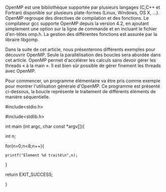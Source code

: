 OpenMP est une bibliothèque supportée par plusieurs langages (C,C++ et Fortran) disponible sur plusieurs plate-formes (Linux, Windows, OS X, ...). OpenMP regroupe des directives de compilation et des fonctions. Le compilateur gcc supporte OpenMP depuis la version 4.2, en ajoutant simplement une option sur la ligne de commande et en incluant le fichier d'en-têtes omp.h. La gestion des différentes fonctions est assurée par la libraire libgomp.

Dans la suite de cet article, nous présenterons différents exemples pour découvrir OpenMP. Seule la parallélisation des boucles sera abordée dans cet article. OpenMP permet d'accélérer les calculs sans devoir gérer les threads « à la main ». Il est bien sûr possible de gérer finement les threads avec OpenMP.



Pour commencer, un programme élémentaire va être pris comme exemple pour montrer l'utilisation générale d'OpenMP. Ce programme est présenté ci-dessous, la boucle représente le traitement de différents éléments de manière séquentielle.

#include<stdio.h>

#include<stdlib.h>

int main (int argc, char const *argv[]){

  int n;

  for(n=0;n<8;n++){

    printf("Element %d traité\n",n);

  }

  return EXIT_SUCCESS;

}

